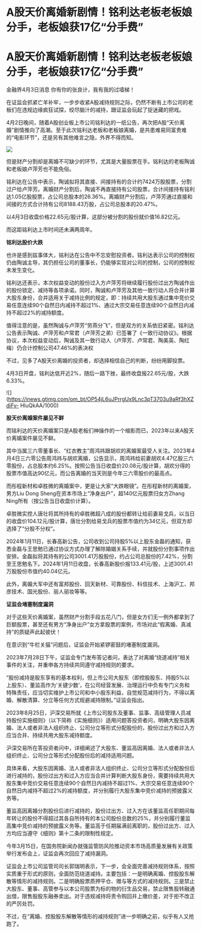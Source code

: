 # A股天价离婚新剧情！铭利达老板老板娘分手，老板娘获17亿“分手费”

# A股天价离婚新剧情！铭利达老板老板娘分手，老板娘获17亿“分手费”

金融界4月3日消息 你有你的张良计，我有我的过墙梯！

在证监会抓紧亡羊补牢，一步步收紧A股减持规则之际，仍然不断有上市公司的老板们在违规边缘疯狂试探，绞尽脑汁的减持，跟证监会玩起了捉迷藏的把戏。

4月2日晚间，随着A股创业板上市公司铭利达的一纸公告，再次把A股“天价离婚”剧情推向了高潮。至于此次铭利达老板和老板娘离婚，是共患难易同富贵难的“电影环节”，还是另有其他难言之隐，外界不得而知。

![](https://inews.gtimg.com/om_bt/OvEw6iXe9WSHMiWi2-fMGa_TokBZn0XG_vtcMPq3rMJKgAA/1000)

但是财产分割却是离婚不可缺少的环节，尤其是大量股票在手。铭利达的老板陶诚和老板娘卢萍芳也不能免俗。

铭利达在公告中表示，陶诚拟将其直接、间接持有的合计约7424万股股票，分割过户给卢萍芳。离婚财产分割后，陶诚不再直接持有公司股票，合计间接持有铭利达1.05亿股股票，占公司总股本的26.36%。离婚财产分割后，卢萍芳通过直接和间接的方式合计持有公司8188.43万股，占公司总股本的20.47%。

以4月3日收盘价格22.65元/股计算，这部分被分割的股份就价值16.82亿元。

而这距铭利达上市时间还未满两周年。

**铭利达股价大跌**

也许是感到兹事体大，铭利达在公告中不忘安慰投资者。铭利达表示公司的控制权仍由陶诚主导，其仍担任公司的董事长，仍能够实现对公司的控制，公司的控制权未发生变化。

铭利达还表示，本次权益变动的股份过入方卢萍芳将继续履行股份过出方陶诚作出的股份锁定、减持等各项承诺。同时，陶诚和卢萍芳及其他一致行动人将合并计算大股东身份，合并适用关于减持比例的规定，即：持续共用大股东通过集中竞价交易任意连续90个自然日内减持不超过1%、通过大宗交易任意连续90个自然日内减持不超过2%的减持额度。

值得注意的是，虽然陶诚与卢萍芳“劳燕分飞”，但是双方的关系依旧紧密。铭利达公告表示陶诚、卢萍芳和卢常君（卢萍芳之弟）已签署了《一致行动协议》。根据协议，本次权益变动后，陶诚及其一致行动人（卢萍芳、卢常君、陶美英、陶红梅）仍合计控制公司47.46%的表决权

不过，见多了A股天价离婚的投资者，却选择相信自己的判断，纷纷用脚投票。

4月3日开盘，铭利达低开近2%，随后一路下挫，最终收盘报22.65元/股，大跌6.33%。

![](https://inews.gtimg.com/om_bt/OP54jL6uJPrrgUx9Lnc3pT3703u9aRf3hXZdiFv-
HluQkAA/1000)

**股天价离婚案件屡见不鲜**

而铭利达的天价离婚案只是A股老板们神操作的一个缩影而已，2023年以来A股天价离婚案件屡见不鲜。

其中当属三六零董事长、“红衣教主”周鸿祎跟胡欢的离婚案最受人关注。2023年4月4日三六零公告周鸿祎与胡欢离婚，公告显示，周鸿祎给前妻胡欢4.47亿股三六零股份，占总股本约6.25%。按照公告当日收盘价20.08元/股计算，胡欢分得的股票市值高达90亿元，而公告离婚的当天则是今年三六零股价的最高点。

而彤程新材和卓胜微的离婚案中，更是让大家“大跌眼镜”。在彤程新材的离婚案，男方Liu Dong
Sheng在资本市场上“净身出户”，超140亿元股票归女方Zhang Ning所有（按公告当日收盘价计算）。

卓胜微实控人唐壮将其所持有的卓胜微超八成的股份都转让给前妻易戈兵，以当日的收盘价104.12元/股计算，唐壮分割给易戈兵的股票市值约为34亿元，但双方却选择了“分股不分权”。

2024年1月11日，长春高新公告，公司收到公司持股5%以上股东金磊的通知，获悉金磊与王思勉已通过协议方式办理了解除婚姻关系手续，并就股份分割事项作出安排。金磊拟将其持有的公司3001.41万股股份，约占公司总股份的7.42%，分割至王思勉名下。2024年1月11日收盘，长春高新股价报133.41元/股，上述3001.41万股股份市值约40.04亿元。

此外，离婚大军中还有富邦股份、回天新材、可靠股份、科信技术、上海沪工、邦彦技术、国光股份、丽人丽妆等等。

**证监会堵塞制度漏洞**

对于这些天价离婚案，虽然财产分割手段五花八门，但是女方们无一例外都拿到了巨额股票，甚至还有男方“净身出户”女方拿股票的案例，市场对此“假离婚、真减持”的质疑声此起彼伏！

在意识到“牛栏关猫”问题后，证监会开始紧锣密鼓的堵塞制度漏洞。

2023年7月28日下午，证监会专门发布答记者问，表达了对离婚“绕道减持”相关事件的关注，并重申各方持续共同遵守减持规则的要求。

“股份减持是股东享有的基本权利，但上市公司大股东（即控股股东、持股5%以上股东）、董监高作为‘关键少数’，在公司经营发展、治理运行中负有专门义务和特殊责任，应当切实维护上市公司和中小股东利益，自觉规范减持行为，不得以离婚、解散清算、分立等任何方式规避减持限制。”证监会指出。

2023年8月25日，沪深交易所就《上市公司股东及董事、监事、高级管理人员减持股份实施细则》（以下简称《实施细则》）适用问题答投资者问，明确大股东因离婚、法人或者非法人组织终止、公司分立等形式分配股份的，股份过出方和过入方应当合并、持续共用大股东减持额度。

沪深交易所在答投资者问中，详细阐述了大股东、董监高因离婚、法人或者非法人组织终止、公司分立等形式分配股份后的减持适用问题。

具体来看，大股东因离婚、法人或者非法人组织终止、公司分立等形式分配股份后进行减持的，股份过出方和过入方应当合并计算判断大股东身份，需要持续共用大股东集中竞价交易任意连续90个自然日内减持不超过1%、大宗交易任意连续90个自然日内减持不超过2%的减持额度，并分别履行大股东集中竞价减持的预披露义务等。

董监高因离婚分割股份后进行减持的，股份过出方、过入方在该董监高任职期间每年转让的股份不得超过其各自所持有的本公司股份总数的25%，并分别履行董监高集中竞价减持的预披露义务等。董监高于任期届满前离职的，股份过出方、过入方均应当遵守《细则》第十二条的限制性规定。

今年3月15日，在国务院新闻办就强监管防风险推动资本市场高质量发展有关政策举行发布会上，证监会再次回应了减持漏洞。

证监会上市公司监管司司长郭瑞明表示，下一步，会全面完善减持规则体系，按照实质重于形式的原则，全面防范绕道减持。主要包括：一是明确离婚、控股股东解散等情形的减持规则。二是明确股票质押平仓、赠与等方式的减持规则。三是禁止大股东、董事、高管参与以本公司股票为标的物的衍生品交易，禁止限售股转融通出借，限售股股东融券卖出。对于违规减持将责令购回并上缴价差，对于拒不改正的严厉处罚。

不过，在“离婚、控股股东解散等情形的减持规则”进一步明确之前，似乎有人又抢跑了。

